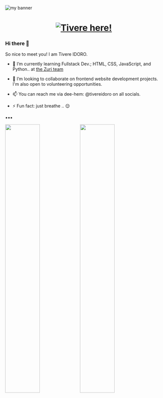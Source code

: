 <img src="https://user-images.githubusercontent.com/105525310/177575184-95fc0238-d4f8-4b73-b7ba-9c55fe62c4cd.gif" alt="my banner"/>

<h1 align="center">
  <a href="https://git.io/typing-svg">
    <img src="https://readme-typing-svg.herokuapp.com/?lines=Hello.!👋;Tivere here...;Welcome+to+my+Profile!&center=true&size=30&" alt="Tivere here!"/>
  </a>
</h1>

### Hi there 👋

So nice to meet you!  I am Tivere IDORO.

- 🌱 I’m currently learning Fullstack Dev.; HTML, CSS, JavaScript, and Python.. at <a href="https://github.com/Zuri-Team">the Zuri team </a>
- 👯 I’m looking to collaborate on frontend website development projects.
I'm also open to volunteering opportunities. 

- 📫 You can reach me via dee-hem:  @tivereidoro  on all socials.


- ⚡ Fun fact: just breathe .. :relieved:

▪︎▪︎▪︎

<img align="left" width="47%" src="https://github-readme-stats.vercel.app/api?username=tivereidoro&show_icons=true&theme=radical&include_all_commits=true" />

<img align="left" width="47%" src="https://github-readme-stats.vercel.app/api/top-langs/?username=tivereidoro&layout=compact&theme=radical"/>
